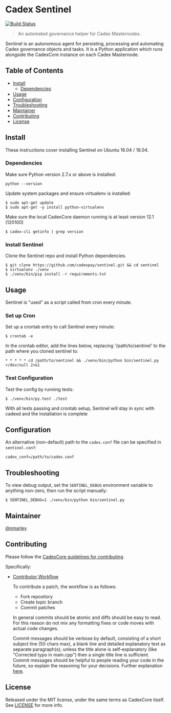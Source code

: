 # Cadex Sentinel

[![Build Status](https://travis-ci.org/cadexpay/sentinel.svg?branch=master)](https://travis-ci.org/cadexpay/sentinel)

> An automated governance helper for Cadex Masternodes.

Sentinel is an autonomous agent for persisting, processing and automating Cadex governance objects and tasks. It is a Python application which runs alongside the CadexCore instance on each Cadex Masternode.

## Table of Contents
- [Install](#install)
  - [Dependencies](#dependencies)
- [Usage](#usage)
- [Configuration](#configuration)
- [Troubleshooting](#troubleshooting)
- [Maintainer](#maintainer)
- [Contributing](#contributing)
- [License](#license)

## Install

These instructions cover installing Sentinel on Ubuntu 16.04 / 18.04.

### Dependencies

Make sure Python version 2.7.x or above is installed:

    python --version

Update system packages and ensure virtualenv is installed:

    $ sudo apt-get update
    $ sudo apt-get -y install python-virtualenv

Make sure the local CadexCore daemon running is at least version 12.1 (120100)

    $ cadex-cli getinfo | grep version

### Install Sentinel

Clone the Sentinel repo and install Python dependencies.

    $ git clone https://github.com/cadexpay/sentinel.git && cd sentinel
    $ virtualenv ./venv
    $ ./venv/bin/pip install -r requirements.txt

## Usage

Sentinel is "used" as a script called from cron every minute.

### Set up Cron

Set up a crontab entry to call Sentinel every minute:

    $ crontab -e

In the crontab editor, add the lines below, replacing '/path/to/sentinel' to the path where you cloned sentinel to:

    * * * * * cd /path/to/sentinel && ./venv/bin/python bin/sentinel.py >/dev/null 2>&1

### Test Configuration

Test the config by running tests:

    $ ./venv/bin/py.test ./test

With all tests passing and crontab setup, Sentinel will stay in sync with cadexd and the installation is complete

## Configuration

An alternative (non-default) path to the `cadex.conf` file can be specified in `sentinel.conf`:

    cadex_conf=/path/to/cadex.conf

## Troubleshooting

To view debug output, set the `SENTINEL_DEBUG` environment variable to anything non-zero, then run the script manually:

    $ SENTINEL_DEBUG=1 ./venv/bin/python bin/sentinel.py

## Maintainer

[@nmarley](https://github.com/nmarley)

## Contributing

Please follow the [CadexCore guidelines for contributing](https://github.com/cadexpay/cadex/blob/master/CONTRIBUTING.md).

Specifically:

* [Contributor Workflow](https://github.com/cadexpay/cadex/blob/master/CONTRIBUTING.md#contributor-workflow)

    To contribute a patch, the workflow is as follows:

    * Fork repository
    * Create topic branch
    * Commit patches

    In general commits should be atomic and diffs should be easy to read. For this reason do not mix any formatting fixes or code moves with actual code changes.

    Commit messages should be verbose by default, consisting of a short subject line (50 chars max), a blank line and detailed explanatory text as separate paragraph(s); unless the title alone is self-explanatory (like "Corrected typo in main.cpp") then a single title line is sufficient. Commit messages should be helpful to people reading your code in the future, so explain the reasoning for your decisions. Further explanation [here](http://chris.beams.io/posts/git-commit/).

## License

Released under the MIT license, under the same terms as CadexCore itself. See [LICENSE](LICENSE) for more info.
